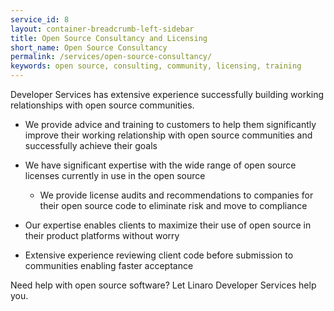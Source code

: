```yaml
---
service_id: 8
layout: container-breadcrumb-left-sidebar
title: Open Source Consultancy and Licensing
short_name: Open Source Consultancy
permalink: /services/open-source-consultancy/
keywords: open source, consulting, community, licensing, training
---
```

Developer Services has extensive experience successfully building working relationships with open source communities.

- We provide advice and training to customers to help them significantly improve their working relationship with open source communities and successfully achieve their goals

- We have significant expertise with the wide range of open source licenses currently in use in the open source
    - We provide license audits and recommendations to companies for their open source code to eliminate risk and move to compliance

- Our expertise enables clients to maximize their use of open source in their product platforms without worry
- Extensive experience reviewing client code before submission to communities enabling faster acceptance

Need help with open source software?  Let Linaro Developer Services help you.
